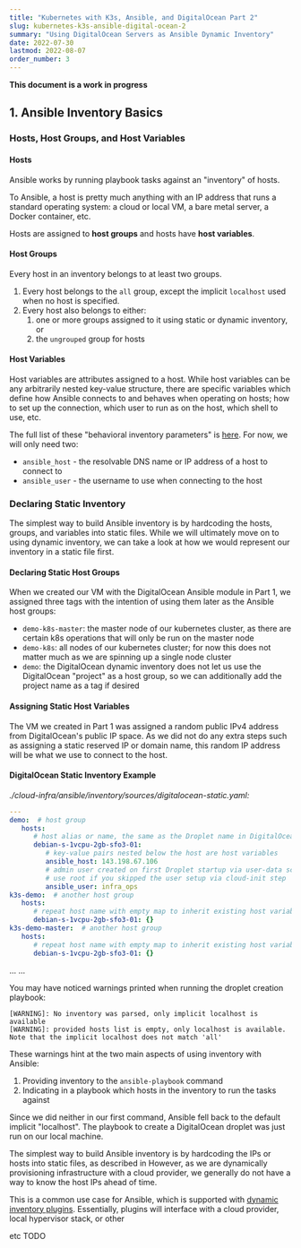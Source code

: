 ```yaml
---
title: "Kubernetes with K3s, Ansible, and DigitalOcean Part 2"
slug: kubernetes-k3s-ansible-digital-ocean-2
summary: "Using DigitalOcean Servers as Ansible Dynamic Inventory"
date: 2022-07-30
lastmod: 2022-08-07
order_number: 3
---
```


**This document is a work in progress**

## 1. Ansible Inventory Basics

### Hosts, Host Groups, and Host Variables

#### Hosts

Ansible works by running playbook tasks against an "inventory" of hosts.

To Ansible, a host is pretty much anything with an IP address that runs a standard operating system:
a cloud or local VM, a bare metal server, a Docker container, etc.

Hosts are assigned to **host groups** and hosts have **host variables**.

#### Host Groups

Every host in an inventory belongs to at least two groups.

1. Every host belongs to the `all` group, except the implicit `localhost` used when no host is specified.
2. Every host also belongs to either:
    1. one or more groups assigned to it using static or dynamic inventory, or
    2. the `ungrouped` group for hosts

#### Host Variables

Host variables are attributes assigned to a host.
While host variables can be any arbitrarily nested key-value structure, there are specific variables which define how Ansible connects to and behaves when operating on hosts;
how to set up the connection, which user to run as on the host, which shell to use, etc.

The full list of these "behavioral inventory parameters" is [here](https://docs.ansible.com/ansible/latest/user_guide/intro_inventory.html#connecting-to-hosts-behavioral-inventory-parameters).
For now, we will only need two:
   * `ansible_host` - the resolvable DNS name or IP address of a host to connect to
   * `ansible_user` - the username to use when connecting to the host

### Declaring Static Inventory

The simplest way to build Ansible inventory is by hardcoding the hosts, groups, and variables into static files.
While we will ultimately move on to using dynamic inventory, we can take a look at how we would represent our inventory in a static file first.

#### Declaring Static Host Groups

When we created our VM with the DigitalOcean Ansible module in Part 1, we assigned three tags with the intention of using them later as the Ansible host groups:
* `demo-k8s-master`: the master node of our kubernetes cluster, as there are certain k8s operations that will only be run on the master node
* `demo-k8s`: all nodes of our kubernetes cluster; for now this does not matter much as we are spinning up a single node cluster
* `demo`: the DigitalOcean dynamic inventory does not let us use the DigitalOcean "project" as a host group, so we can additionally add the project name as a tag if desired

#### Assigning Static Host Variables

The VM we created in Part 1 was assigned a random public IPv4 address from DigitalOcean's public IP space.
As we did not do any extra steps such as assigning a static reserved IP or domain name, this random IP address will be what we use to connect to the host.

#### DigitalOcean Static Inventory Example

*./cloud-infra/ansible/inventory/sources/digitalocean-static.yaml:*

```yaml
---
demo:  # host group
   hosts:
      # host alias or name, the same as the Droplet name in DigitalOcean
      debian-s-1vcpu-2gb-sfo3-01:
         # key-value pairs nested below the host are host variables
         ansible_host: 143.198.67.106
         # admin user created on first Droplet startup via user-data script
         # use root if you skipped the user setup via cloud-init step
         ansible_user: infra_ops
k3s-demo:  # another host group
   hosts:
      # repeat host name with empty map to inherit existing host variables
      debian-s-1vcpu-2gb-sfo3-01: {}
k3s-demo-master:  # another host group
   hosts:
      # repeat host name with empty map to inherit existing host variables
      debian-s-1vcpu-2gb-sfo3-01: {}
```


...
...

You may have noticed warnings printed when running the droplet creation playbook:

```shell
[WARNING]: No inventory was parsed, only implicit localhost is available
[WARNING]: provided hosts list is empty, only localhost is available. Note that the implicit localhost does not match 'all'
```

These warnings hint at the two main aspects of using inventory with Ansible:

1. Providing inventory to the `ansible-playbook` command
2. Indicating in a playbook which hosts in the inventory to run the tasks against

Since we did neither in our first command, Ansible fell back to the default implicit "localhost".
The playbook to create a DigitalOcean droplet was just run on our local machine.

The simplest way to build Ansible inventory is by hardcoding the IPs or hosts into static files, as described in
However, as we are dynamically provisioning infrastructure with a cloud provider, we generally do not have a way to know the host IPs ahead of time.

This is a common use case for Ansible, which is supported with [dynamic inventory plugins](https://docs.ansible.com/ansible/latest/user_guide/intro_dynamic_inventory.html).
Essentially, plugins will interface with a cloud provider, local hypervisor stack, or other


etc TODO